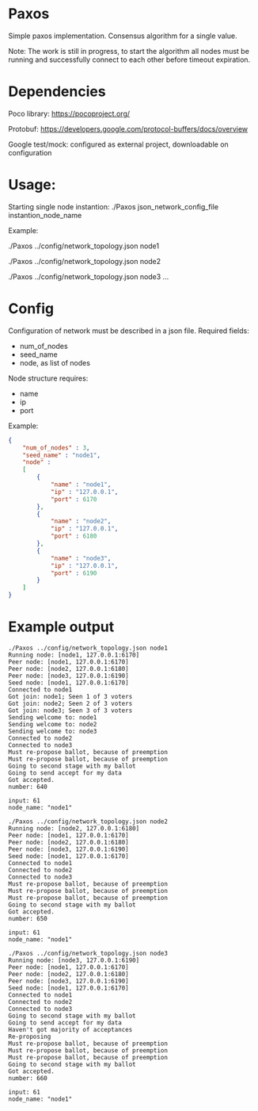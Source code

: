 # Paxos

Simple paxos implementation. Consensus algorithm for a single value.

Note: The work is still in progress, to start the algorithm all nodes must be running
      and successfully connect to each other before timeout expiration.

# Dependencies

Poco library: https://pocoproject.org/

Protobuf: https://developers.google.com/protocol-buffers/docs/overview

Google test/mock: configured as external project, downloadable on configuration

# Usage:
Starting single node instantion:
./Paxos json_network_config_file instantion_node_name

Example:

./Paxos ../config/network_topology.json node1

./Paxos ../config/network_topology.json node2

./Paxos ../config/network_topology.json node3
...

# Config
Configuration of network must be described in a json file.
Required fields:
- num_of_nodes
- seed_name 
- node, as list of nodes

Node structure requires:
- name
- ip
- port


Example:
```json
{
    "num_of_nodes" : 3,
    "seed_name" : "node1",
    "node" :
    [
        {
            "name" : "node1",
            "ip" : "127.0.0.1",
            "port" : 6170
        },
        {
            "name" : "node2",
            "ip" : "127.0.0.1",
            "port" : 6180
        },
        {
            "name" : "node3",
            "ip" : "127.0.0.1",
            "port" : 6190
        }
    ]
}
```
# Example output

```console
./Paxos ../config/network_topology.json node1
Running node: [node1, 127.0.0.1:6170]
Peer node: [node1, 127.0.0.1:6170]
Peer node: [node2, 127.0.0.1:6180]
Peer node: [node3, 127.0.0.1:6190]
Seed node: [node1, 127.0.0.1:6170]
Connected to node1
Got join: node1; Seen 1 of 3 voters
Got join: node2; Seen 2 of 3 voters
Got join: node3; Seen 3 of 3 voters
Sending welcome to: node1
Sending welcome to: node2
Sending welcome to: node3
Connected to node2
Connected to node3
Must re-propose ballot, because of preemption
Must re-propose ballot, because of preemption
Going to second stage with my ballot
Going to send accept for my data
Got accepted.
number: 640

input: 61
node_name: "node1"

./Paxos ../config/network_topology.json node2
Running node: [node2, 127.0.0.1:6180]
Peer node: [node1, 127.0.0.1:6170]
Peer node: [node2, 127.0.0.1:6180]
Peer node: [node3, 127.0.0.1:6190]
Seed node: [node1, 127.0.0.1:6170]
Connected to node1
Connected to node2
Connected to node3
Must re-propose ballot, because of preemption
Must re-propose ballot, because of preemption
Must re-propose ballot, because of preemption
Going to second stage with my ballot
Got accepted.
number: 650

input: 61
node_name: "node1"

./Paxos ../config/network_topology.json node3
Running node: [node3, 127.0.0.1:6190]
Peer node: [node1, 127.0.0.1:6170]
Peer node: [node2, 127.0.0.1:6180]
Peer node: [node3, 127.0.0.1:6190]
Seed node: [node1, 127.0.0.1:6170]
Connected to node1
Connected to node2
Connected to node3
Going to second stage with my ballot
Going to send accept for my data
Haven't got majority of acceptances
Re-proposing
Must re-propose ballot, because of preemption
Must re-propose ballot, because of preemption
Must re-propose ballot, because of preemption
Going to second stage with my ballot
Got accepted.
number: 660

input: 61
node_name: "node1"
```
